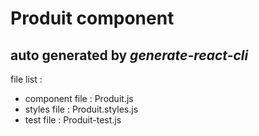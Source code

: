 # Produit component

## auto generated by *generate-react-cli*

file list : 
- component file : Produit.js
- styles file : Produit.styles.js
- test file : Produit-test.js
